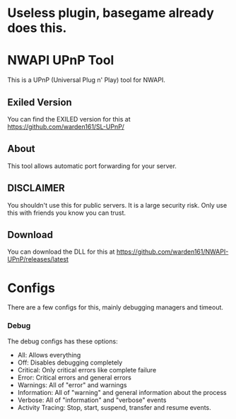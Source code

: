 # Useless plugin, basegame already does this.

# NWAPI UPnP Tool
This is a UPnP (Universal Plug n' Play) tool for NWAPI.

## Exiled Version
You can find the EXILED version for this at https://github.com/warden161/SL-UPnP/

## About
This tool allows automatic port forwarding for your server.

## DISCLAIMER
You shouldn't use this for public servers. It is a large security risk. Only use this with friends you know you can trust.

## Download
You can download the DLL for this at https://github.com/warden161/NWAPI-UPnP/releases/latest

# Configs
There are a few configs for this, mainly debugging managers and timeout.
### Debug
The debug configs has these options:

- All: Allows everything
- Off: Disables debugging completely
- Critical: Only critical errors like complete failure
- Error: Critical errors and general errors
- Warnings: All of "error" and warnings
- Information: All of "warning" and general information about the process
- Verbose: All of "information" and "verbose" events
- Activity Tracing: Stop, start, suspend, transfer and resume events.
